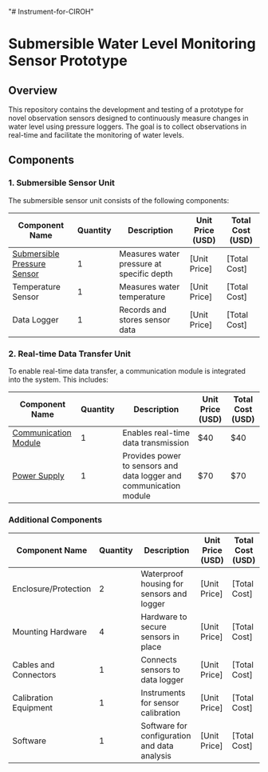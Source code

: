 "# Instrument-for-CIROH" 

# Submersible Water Level Monitoring Sensor Prototype

## Overview

This repository contains the development and testing of a prototype for novel observation sensors designed to continuously measure changes in water level using pressure loggers. The goal is to collect observations in real-time and facilitate the monitoring of water levels.

## Components

### 1. Submersible Sensor Unit

The submersible sensor unit consists of the following components:

| Component Name              | Quantity | Description                                     | Unit Price (USD) | Total Cost (USD) |
|-----------------------------|----------|-------------------------------------------------|-------------------|------------------|
| [Submersible Pressure Sensor](submersiblePressureSensors.md)  | 1        | Measures water pressure at specific depth       | [Unit Price]      | [Total Cost]     |
| Temperature Sensor           | 1        | Measures water temperature                      | [Unit Price]      | [Total Cost]     |
| Data Logger                  | 1        | Records and stores sensor data                   | [Unit Price]      | [Total Cost]     |

### 2. Real-time Data Transfer Unit

To enable real-time data transfer, a communication module is integrated into the system. This includes:

| Component Name          | Quantity | Description                             | Unit Price (USD) | Total Cost (USD) |
|-------------------------|----------|-----------------------------------------|-------------------|------------------|
| [Communication Module](communicationModule.md) | 1        | Enables real-time data transmission      | $40 | $40 |
| [Power Supply](powerSupply.md) | 1 | Provides power to sensors and data logger and communication module| $70 | $70 |

### Additional Components

| Component Name          | Quantity | Description                                   | Unit Price (USD) | Total Cost (USD) |
|-------------------------|----------|-----------------------------------------------|-------------------|------------------|
| Enclosure/Protection    | 2        | Waterproof housing for sensors and logger     | [Unit Price]      | [Total Cost]     |
| Mounting Hardware       | 4        | Hardware to secure sensors in place           | [Unit Price]      | [Total Cost]     |
| Cables and Connectors    | 1        | Connects sensors to data logger               | [Unit Price]      | [Total Cost]     |
| Calibration Equipment    | 1        | Instruments for sensor calibration           | [Unit Price]      | [Total Cost]     |
| Software                | 1        | Software for configuration and data analysis | [Unit Price]      | [Total Cost]     |
